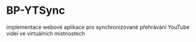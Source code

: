 # BP-YTSync
 implementace webové aplikace pro synchronizované přehrávání YouTube videí ve virtuálních místnostech
